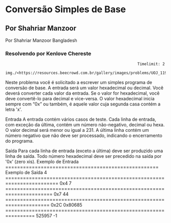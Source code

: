 # Conversão Simples de Base

## Por Shahriar Manzoor

Por Shahriar Manzoor  Bangladesh

### Resolvendo por Kenlove Chereste

                                                              Timelimit: 2           
                                img./<https://resources.beecrowd.com.br/gallery/images/problems/UOJ_1199.gif>
Neste problema você é solicitado a escrever um simples programa de conversão de base. A entrada será um valor hexadecimal ou decimal. Você deverá converter cada valor da entrada. Se o valor for hexadecimal, você deve convertê-lo para decimal e vice-versa. O valor hexadecimal inicia sempre com “0x” ou também, é aquele valor cuja segunda casa contém a letra 'x'.

Entrada
A entrada contém vários casos de teste. Cada linha de entrada, com exceção da última, contém um número não-negativo, decimal ou hexa. O valor decimal será menor ou igual a 231. A última linha contém um número negativo que não deve ser processado, indicando o encerramento do programa.

Saída
Para cada linha de entrada (exceto a última) deve ser produzido uma linha de saída. Todo número hexadecimal deve ser precedido na saída por '0x' (zero xis).
Exemplo de Entrada ==================================================== Exemplo de Saída
      4 ======================================================================== 0x4
      7 ====================================================================== 0x7
      44 ===================================================================== 0x2C
      0x80685 ================================================================ 525957
      -1
